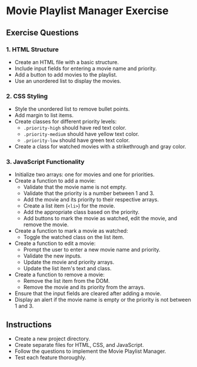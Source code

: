 # Movie Playlist Manager Exercise

## Exercise Questions

### 1. HTML Structure
- Create an HTML file with a basic structure.
- Include input fields for entering a movie name and priority.
- Add a button to add movies to the playlist.
- Use an unordered list to display the movies.

### 2. CSS Styling
- Style the unordered list to remove bullet points.
- Add margin to list items.
- Create classes for different priority levels:
  - `.priority-high` should have red text color.
  - `.priority-medium` should have yellow text color.
  - `.priority-low` should have green text color.
- Create a class for watched movies with a strikethrough and gray color.

### 3. JavaScript Functionality
- Initialize two arrays: one for movies and one for priorities.
- Create a function to add a movie:
  - Validate that the movie name is not empty.
  - Validate that the priority is a number between 1 and 3.
  - Add the movie and its priority to their respective arrays.
  - Create a list item (`<li>`) for the movie.
  - Add the appropriate class based on the priority.
  - Add buttons to mark the movie as watched, edit the movie, and remove the movie.
- Create a function to mark a movie as watched:
  - Toggle the watched class on the list item.
- Create a function to edit a movie:
  - Prompt the user to enter a new movie name and priority.
  - Validate the new inputs.
  - Update the movie and priority arrays.
  - Update the list item's text and class.
- Create a function to remove a movie:
  - Remove the list item from the DOM.
  - Remove the movie and its priority from the arrays.
- Ensure that the input fields are cleared after adding a movie.
- Display an alert if the movie name is empty or the priority is not between 1 and 3.


## Instructions
- Create a new project directory.
- Create separate files for HTML, CSS, and JavaScript.
- Follow the questions to implement the Movie Playlist Manager.
- Test each feature thoroughly.
